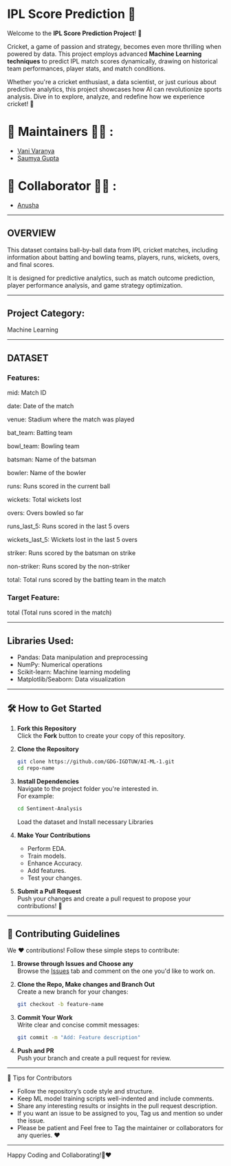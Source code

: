 # **IPL Score Prediction** 🏏  

Welcome to the **IPL Score Prediction Project**! 🌟  

Cricket, a game of passion and strategy, becomes even more thrilling when powered by data. This project employs advanced **Machine Learning techniques** to predict IPL match scores dynamically, drawing on historical team performances, player stats, and match conditions. 

Whether you're a cricket enthusiast, a data scientist, or just curious about predictive analytics, this project showcases how AI can revolutionize sports analysis. Dive in to explore, analyze, and redefine how we experience cricket! 🚀  

# 🙌 Maintainers 👩‍💻 :

- [Vani Varanya](https://github.com/vanivaranya)
- [Saumya Gupta](https://github.com/ISaumya1011)

# 🙌 Collaborator 👩‍💻 :

- [Anusha](https://github.com/Anusha5D)

---

## OVERVIEW
This dataset contains ball-by-ball data from IPL cricket matches, including information about batting and bowling teams, players, runs, wickets, overs, and final scores. 

It is designed for predictive analytics, such as match outcome prediction, player performance analysis, and game strategy optimization.

---

## Project Category: 
Machine Learning

--- 

## DATASET 

### Features:

mid: Match ID

date: Date of the match

venue: Stadium where the match was played

bat_team: Batting team

bowl_team: Bowling team

batsman: Name of the batsman

bowler: Name of the bowler

runs: Runs scored in the current ball

wickets: Total wickets lost

overs: Overs bowled so far

runs_last_5: Runs scored in the last 5 overs

wickets_last_5: Wickets lost in the last 5 overs

striker: Runs scored by the batsman on strike

non-striker: Runs scored by the non-striker

total: Total runs scored by the batting team in the match

### Target Feature:

total (Total runs scored in the match)

---

## Libraries Used:
 - Pandas: Data manipulation and preprocessing
 - NumPy: Numerical operations
 - Scikit-learn: Machine learning modeling
 - Matplotlib/Seaborn: Data visualization

---

## 🛠️ How to Get Started  

1. **Fork this Repository**  
   Click the **Fork** button to create your copy of this repository.  

2. **Clone the Repository**  
   ```bash  
   git clone https://github.com/GDG-IGDTUW/AI-ML-1.git  
   cd repo-name  
   ```  

3. **Install Dependencies**  
   Navigate to the project folder you're interested in.  
   For example:  
   ```bash  
   cd Sentiment-Analysis
   ```  
   Load the dataset and Install necessary Libraries

4. **Make Your Contributions**  
   - Perform EDA.
   - Train models.
   - Enhance Accuracy.
   - Add features.  
   - Test your changes.  

5. **Submit a Pull Request**  
   Push your changes and create a pull request to propose your contributions! 🎉  


---

## 🤝 Contributing Guidelines  

We ❤️ contributions! Follow these simple steps to contribute:  

1. **Browse through Issues and Choose any**  
   Browse the [Issues](#) tab and comment on the one you'd like to work on.  

2. **Clone the Repo, Make changes and Branch Out**  
   Create a new branch for your changes:  
   ```bash  
   git checkout -b feature-name  
   ```  

3. **Commit Your Work**  
   Write clear and concise commit messages:  
   ```bash  
   git commit -m "Add: Feature description"  
   ```  

4. **Push and PR**  
   Push your branch and create a pull request for review.  

---

🌟 Tips for Contributors
 - Follow the repository’s code style and structure.
 - Keep ML model training scripts well-indented and include comments.
 - Share any interesting results or insights in the pull request description.
 - If you want an issue to be assigned to you, Tag us and mention so under the issue.
 - Please be patient and Feel free to Tag the maintainer or collaborators for any queries. ❤️

---

Happy Coding and Collaborating!🚀❤️
